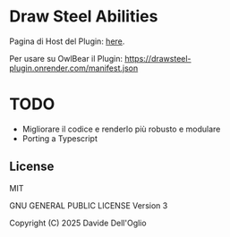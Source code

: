 # Draw Steel Abilities

Pagina di Host del Plugin: [here](https://drawsteel-plugin.onrender.com).

Per usare su OwlBear il Plugin: https://drawsteel-plugin.onrender.com/manifest.json

# TODO

-   Migliorare il codice e renderlo più robusto e modulare
-   Porting a Typescript

## License

MIT

GNU GENERAL PUBLIC LICENSE Version 3

Copyright (C) 2025 Davide Dell'Oglio
